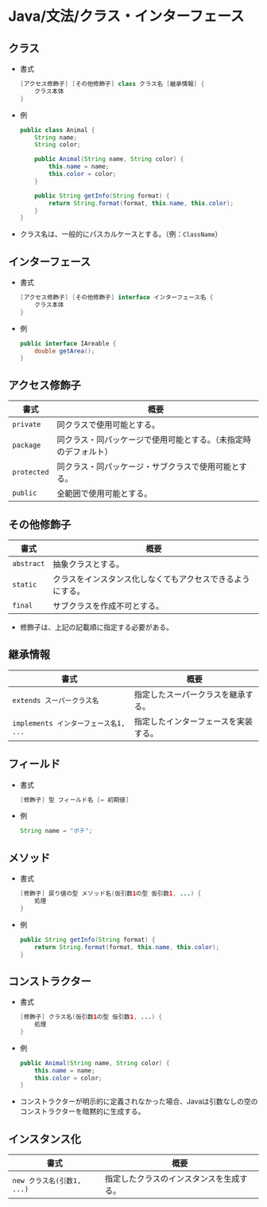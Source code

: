 # Java/文法/クラス・インターフェース

## クラス

- 書式

    ```java
    [アクセス修飾子] [その他修飾子] class クラス名 [継承情報] {
        クラス本体
    }
    ```

- 例

  ```java
  public class Animal {
      String name;
      String color;
  
      public Animal(String name, String color) {
          this.name = name;
          this.color = color;
      }
  
      public String getInfo(String format) {
          return String.format(format, this.name, this.color);
      }
  }
  ```
  
- クラス名は、一般的にパスカルケースとする。（例：`ClassName`）

## インターフェース

- 書式

  ```java
  [アクセス修飾子] [その他修飾子] interface インターフェース名 {
      クラス本体
  }
  ```

- 例

  ```java
  public interface IAreable {
      double getArea();
  }
  ```

## アクセス修飾子

| 書式        | 概要                                                         |
| ----------- | ------------------------------------------------------------ |
| `private`   | 同クラスで使用可能とする。                                   |
| `package`   | 同クラス・同パッケージで使用可能とする。（未指定時のデフォルト） |
| `protected` | 同クラス・同パッケージ・サブクラスで使用可能とする。         |
| `public`    | 全範囲で使用可能とする。                                     |

## その他修飾子

| 書式       | 概要                                                       |
| ---------- | ---------------------------------------------------------- |
| `abstract` | 抽象クラスとする。                                         |
| `static`   | クラスをインスタンス化しなくてもアクセスできるようにする。 |
| `final`    | サブクラスを作成不可とする。                               |

- 修飾子は、上記の記載順に指定する必要がある。

## 継承情報

| 書式                                  | 概要                                 |
| ------------------------------------- | ------------------------------------ |
| `extends スーパークラス名`            | 指定したスーパークラスを継承する。   |
| `implements インターフェース名1, ...` | 指定したインターフェースを実装する。 |

## フィールド

- 書式

    ```java
    [修飾子] 型 フィールド名 [= 初期値]
    ```

- 例

  ```java
  String name = "ポチ";
  ```

## メソッド

- 書式

    ```java
    [修飾子] 戻り値の型 メソッド名(仮引数1の型 仮引数1, ...) {
        処理
    }
    ```

- 例

  ```java
  public String getInfo(String format) {
      return String.format(format, this.name, this.color);
  }
  ```

## コンストラクター

- 書式

  ```java
  [修飾子] クラス名(仮引数1の型 仮引数1, ...) {
      処理
  }
  ```

- 例

  ```java
  public Animal(String name, String color) {
      this.name = name;
      this.color = color;
  }
  ```

- コンストラクターが明示的に定義されなかった場合、Javaは引数なしの空のコンストラクターを暗黙的に生成する。

## インスタンス化

| 書式                       | 概要                                     |
| -------------------------- | ---------------------------------------- |
| `new クラス名(引数1, ...)` | 指定したクラスのインスタンスを生成する。 |
